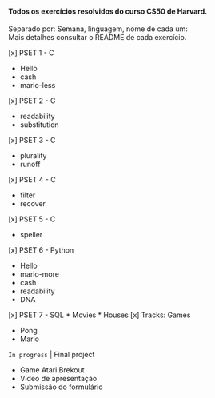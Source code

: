 
#### Todos os exercícios resolvidos do curso CS50 de Harvard.

Separado por: Semana, linguagem, nome de cada um: <br/>
Mais detalhes consultar o README de cada exercício.
<br/>

[x] PSET 1 - C
* Hello
* cash
* mario-less

[x] PSET 2 - C
* readability
* substitution

[x] PSET 3 - C
* plurality
* runoff

[x] PSET 4 - C
* filter
* recover

[x] PSET 5 - C
* speller

[x] PSET 6 - Python
* Hello
* mario-more
* cash
* readability
* DNA

[x] PSET 7 - SQL
    * Movies
    * Houses
[x] Tracks: Games
* Pong
* Mario


`In progress` | Final project
* Game Atari Brekout
* Vídeo de apresentação
* Submissão do formulário

